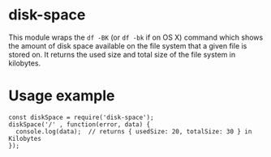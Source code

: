 # disk-space
This module wraps the `df -BK` (or `df -bk` if on OS X) command which shows the amount of disk space available on the file system that a given file is stored on. It returns the used size and total size of the file system in kilobytes.

# Usage example

```
const diskSpace = require('disk-space');
diskSpace('/' , function(error, data) {
  console.log(data);  // returns { usedSize: 20, totalSize: 30 } in Kilobytes
});

```
